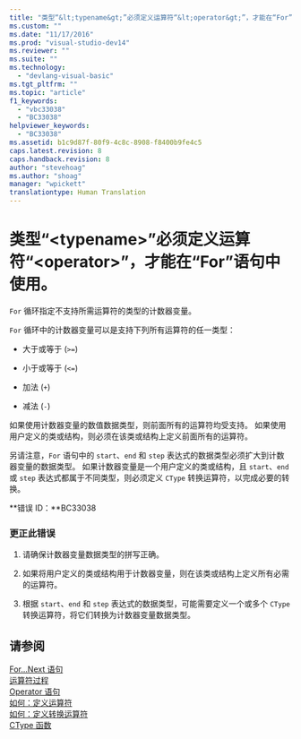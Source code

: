 ```yaml
---
title: "类型“&lt;typename&gt;”必须定义运算符“&lt;operator&gt;”，才能在“For”语句中使用。 | Microsoft Docs"
ms.custom: ""
ms.date: "11/17/2016"
ms.prod: "visual-studio-dev14"
ms.reviewer: ""
ms.suite: ""
ms.technology: 
  - "devlang-visual-basic"
ms.tgt_pltfrm: ""
ms.topic: "article"
f1_keywords: 
  - "vbc33038"
  - "BC33038"
helpviewer_keywords: 
  - "BC33038"
ms.assetid: b1c9d87f-80f9-4c8c-8908-f8400b9fe4c5
caps.latest.revision: 8
caps.handback.revision: 8
author: "stevehoag"
ms.author: "shoag"
manager: "wpickett"
translationtype: Human Translation
---
```

# 类型“&lt;typename&gt;”必须定义运算符“&lt;operator&gt;”，才能在“For”语句中使用。
`For` 循环指定不支持所需运算符的类型的计数器变量。  
  
 `For` 循环中的计数器变量可以是支持下列所有运算符的任一类型：  
  
-   大于或等于 \(`>=`\)  
  
-   小于或等于 \(`<=`\)  
  
-   加法 \(`+`\)  
  
-   减法 \(`-`\)  
  
 如果使用计数器变量的数值数据类型，则前面所有的运算符均受支持。 如果使用用户定义的类或结构，则必须在该类或结构上定义前面所有的运算符。  
  
 另请注意，`For` 语句中的 `start`、`end` 和 `step` 表达式的数据类型必须扩大到计数器变量的数据类型。 如果计数器变量是一个用户定义的类或结构，且 `start`、`end` 或 `step` 表达式都属于不同类型，则必须定义 `CType` 转换运算符，以完成必要的转换。  
  
 **错误 ID：**BC33038  
  
### 更正此错误  
  
1.  请确保计数器变量数据类型的拼写正确。  
  
2.  如果将用户定义的类或结构用于计数器变量，则在该类或结构上定义所有必需的运算符。  
  
3.  根据 `start`、`end` 和 `step` 表达式的数据类型，可能需要定义一个或多个 `CType` 转换运算符，将它们转换为计数器变量数据类型。  
  
## 请参阅  
 [For...Next 语句](../../visual-basic/language-reference/statements/for-next-statement.md)   
 [运算符过程](../../visual-basic/programming-guide/language-features/procedures/operator-procedures.md)   
 [Operator 语句](../../visual-basic/language-reference/statements/operator-statement.md)   
 [如何：定义运算符](../../visual-basic/programming-guide/language-features/procedures/how-to-define-an-operator.md)   
 [如何：定义转换运算符](../../visual-basic/programming-guide/language-features/procedures/how-to-define-a-conversion-operator.md)   
 [CType 函数](../../visual-basic/language-reference/functions/ctype-function.md)